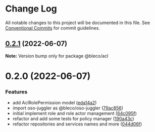# Change Log

All notable changes to this project will be documented in this file.
See [Conventional Commits](https://conventionalcommits.org) for commit guidelines.

## [0.2.1](https://gitr.net/betaly/bleco/compare/@bleco/acl@0.2.0...@bleco/acl@0.2.1) (2022-06-07)

**Note:** Version bump only for package @bleco/acl





# 0.2.0 (2022-06-07)


### Features

* add AclRolePermission model ([eda14a2](https://gitr.net/betaly/bleco/commits/eda14a24897d3c8999323bc0f8a7ff942957f856))
* import oso-juggler as @bleco/oso-juggler ([79ac856](https://gitr.net/betaly/bleco/commits/79ac8562237e298d80bdbe4d3d4d925bec725f76))
* initial implement role and role actor management ([64c095f](https://gitr.net/betaly/bleco/commits/64c095fab5201ac355c57e3d29978e8b946300ca))
* refactor and add some tests for policy manager ([190a43c](https://gitr.net/betaly/bleco/commits/190a43cdaccb5cd15b8bb9e995d25c8e88fd42a1))
* refactor repositories and services names and more ([044d06f](https://gitr.net/betaly/bleco/commits/044d06f8d7efe4a184a7e29a604629eaa35bd928))
